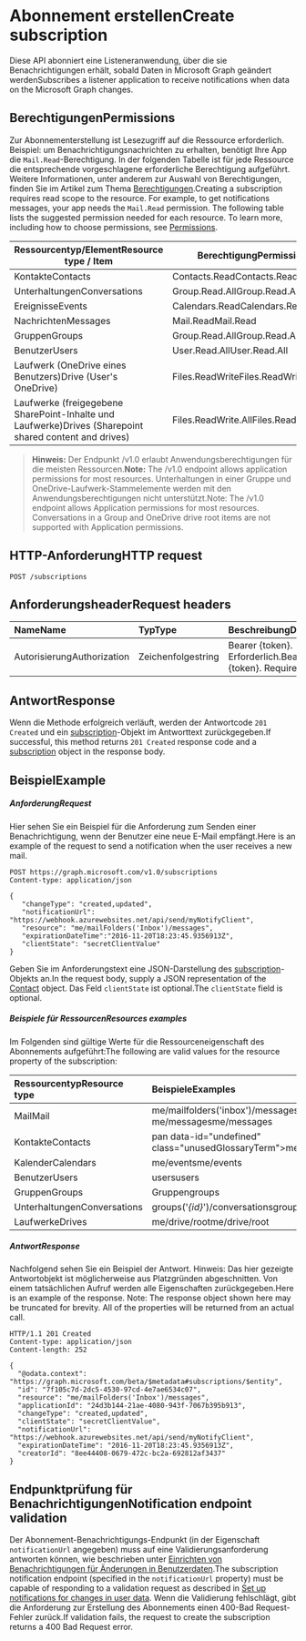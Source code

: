 # <a name="create-subscription"></a><span data-ttu-id="6b627-101">Abonnement erstellen</span><span class="sxs-lookup"><span data-stu-id="6b627-101">Create subscription</span></span>

<span data-ttu-id="6b627-102">Diese API abonniert eine Listeneranwendung, über die sie Benachrichtigungen erhält, sobald Daten in Microsoft Graph geändert werden</span><span class="sxs-lookup"><span data-stu-id="6b627-102">Subscribes a listener application to receive notifications when data on the Microsoft Graph changes.</span></span>

## <a name="permissions"></a><span data-ttu-id="6b627-103">Berechtigungen</span><span class="sxs-lookup"><span data-stu-id="6b627-103">Permissions</span></span>

<span data-ttu-id="6b627-p101">Zur Abonnementerstellung ist Lesezugriff auf die Ressource erforderlich. Beispiel: um Benachrichtigungsnachrichten zu erhalten, benötigt Ihre App die `Mail.Read`-Berechtigung. In der folgenden Tabelle ist für jede Ressource die entsprechende vorgeschlagene erforderliche Berechtigung aufgeführt. Weitere Informationen, unter anderem zur Auswahl von Berechtigungen, finden Sie im Artikel zum Thema [Berechtigungen](../../../concepts/permissions_reference.md).</span><span class="sxs-lookup"><span data-stu-id="6b627-p101">Creating a subscription requires read scope to the resource. For example, to get notifications messages, your app needs the `Mail.Read` permission. The following table lists the suggested permission needed for each resource. To learn more, including how to choose permissions, see [Permissions](../../../concepts/permissions_reference.md).</span></span>

| <span data-ttu-id="6b627-108">Ressourcentyp/Element</span><span class="sxs-lookup"><span data-stu-id="6b627-108">Resource type / Item</span></span>        | <span data-ttu-id="6b627-109">Berechtigung</span><span class="sxs-lookup"><span data-stu-id="6b627-109">Permission</span></span>          |
|-----------------------------|---------------------|
| <span data-ttu-id="6b627-110">Kontakte</span><span class="sxs-lookup"><span data-stu-id="6b627-110">Contacts</span></span>                    | <span data-ttu-id="6b627-111">Contacts.Read</span><span class="sxs-lookup"><span data-stu-id="6b627-111">Contacts.Read</span></span>       |
| <span data-ttu-id="6b627-112">Unterhaltungen</span><span class="sxs-lookup"><span data-stu-id="6b627-112">Conversations</span></span>               | <span data-ttu-id="6b627-113">Group.Read.All</span><span class="sxs-lookup"><span data-stu-id="6b627-113">Group.Read.All</span></span>      |
| <span data-ttu-id="6b627-114">Ereignisse</span><span class="sxs-lookup"><span data-stu-id="6b627-114">Events</span></span>                      | <span data-ttu-id="6b627-115">Calendars.Read</span><span class="sxs-lookup"><span data-stu-id="6b627-115">Calendars.Read</span></span>      |
| <span data-ttu-id="6b627-116">Nachrichten</span><span class="sxs-lookup"><span data-stu-id="6b627-116">Messages</span></span>                    | <span data-ttu-id="6b627-117">Mail.Read</span><span class="sxs-lookup"><span data-stu-id="6b627-117">Mail.Read</span></span>           |
| <span data-ttu-id="6b627-118">Gruppen</span><span class="sxs-lookup"><span data-stu-id="6b627-118">Groups</span></span>                      | <span data-ttu-id="6b627-119">Group.Read.All</span><span class="sxs-lookup"><span data-stu-id="6b627-119">Group.Read.All</span></span>      |
| <span data-ttu-id="6b627-120">Benutzer</span><span class="sxs-lookup"><span data-stu-id="6b627-120">Users</span></span>                       | <span data-ttu-id="6b627-121">User.Read.All</span><span class="sxs-lookup"><span data-stu-id="6b627-121">User.Read.All</span></span>       |
| <span data-ttu-id="6b627-122">Laufwerk (OneDrive eines Benutzers)</span><span class="sxs-lookup"><span data-stu-id="6b627-122">Drive  (User's OneDrive)</span></span>    | <span data-ttu-id="6b627-123">Files.ReadWrite</span><span class="sxs-lookup"><span data-stu-id="6b627-123">Files.ReadWrite</span></span>     |
| <span data-ttu-id="6b627-124">Laufwerke (freigegebene SharePoint-Inhalte und Laufwerke)</span><span class="sxs-lookup"><span data-stu-id="6b627-124">Drives (Sharepoint shared content and drives)</span></span> | <span data-ttu-id="6b627-125">Files.ReadWrite.All</span><span class="sxs-lookup"><span data-stu-id="6b627-125">Files.ReadWrite.All</span></span> |

 > <span data-ttu-id="6b627-126">**Hinweis:** Der Endpunkt /v1.0 erlaubt Anwendungsberechtigungen für die meisten Ressourcen.</span><span class="sxs-lookup"><span data-stu-id="6b627-126">**Note:** The /v1.0 endpoint allows application permissions for most resources.</span></span> <span data-ttu-id="6b627-127">Unterhaltungen in einer Gruppe und OneDrive-Laufwerk-Stammelemente werden mit den Anwendungsberechtigungen nicht unterstützt.</span><span class="sxs-lookup"><span data-stu-id="6b627-127">Note: The /v1.0 endpoint allows Application permissions for most resources. Conversations in a Group and OneDrive drive root items are not supported with Application permissions.</span></span>

## <a name="http-request"></a><span data-ttu-id="6b627-128">HTTP-Anforderung</span><span class="sxs-lookup"><span data-stu-id="6b627-128">HTTP request</span></span>

<!-- { "blockType": "ignored" } -->

```http
POST /subscriptions
```

## <a name="request-headers"></a><span data-ttu-id="6b627-129">Anforderungsheader</span><span class="sxs-lookup"><span data-stu-id="6b627-129">Request headers</span></span>

| <span data-ttu-id="6b627-130">Name</span><span class="sxs-lookup"><span data-stu-id="6b627-130">Name</span></span>       | <span data-ttu-id="6b627-131">Typ</span><span class="sxs-lookup"><span data-stu-id="6b627-131">Type</span></span> | <span data-ttu-id="6b627-132">Beschreibung</span><span class="sxs-lookup"><span data-stu-id="6b627-132">Description</span></span>|
|:-----------|:------|:----------|
| <span data-ttu-id="6b627-133">Autorisierung</span><span class="sxs-lookup"><span data-stu-id="6b627-133">Authorization</span></span>  | <span data-ttu-id="6b627-134">Zeichenfolge</span><span class="sxs-lookup"><span data-stu-id="6b627-134">string</span></span>  | <span data-ttu-id="6b627-p103">Bearer {token}. Erforderlich.</span><span class="sxs-lookup"><span data-stu-id="6b627-p103">Bearer {token}. Required.</span></span> |

## <a name="response"></a><span data-ttu-id="6b627-137">Antwort</span><span class="sxs-lookup"><span data-stu-id="6b627-137">Response</span></span>

<span data-ttu-id="6b627-138">Wenn die Methode erfolgreich verläuft, werden der Antwortcode `201 Created` und ein [subscription](../resources/subscription.md)-Objekt im Antworttext zurückgegeben.</span><span class="sxs-lookup"><span data-stu-id="6b627-138">If successful, this method returns `201 Created` response code and a [subscription](../resources/subscription.md) object in the response body.</span></span>

## <a name="example"></a><span data-ttu-id="6b627-139">Beispiel</span><span class="sxs-lookup"><span data-stu-id="6b627-139">Example</span></span>

##### <a name="request"></a><span data-ttu-id="6b627-140">Anforderung</span><span class="sxs-lookup"><span data-stu-id="6b627-140">Request</span></span>

<span data-ttu-id="6b627-141">Hier sehen Sie ein Beispiel für die Anforderung zum Senden einer Benachrichtigung, wenn der Benutzer eine neue E-Mail empfängt.</span><span class="sxs-lookup"><span data-stu-id="6b627-141">Here is an example of the request to send a notification when the user receives a new mail.</span></span>
<!-- {
  "blockType": "request",
  "name": "create_subscription_from_subscriptions"
}-->

```http
POST https://graph.microsoft.com/v1.0/subscriptions
Content-type: application/json

{
   "changeType": "created,updated",
   "notificationUrl": "https://webhook.azurewebsites.net/api/send/myNotifyClient",
   "resource": "me/mailFolders('Inbox')/messages",
   "expirationDateTime":"2016-11-20T18:23:45.9356913Z",
   "clientState": "secretClientValue"
}
```

<span data-ttu-id="6b627-142">Geben Sie im Anforderungstext eine JSON-Darstellung des [subscription](../resources/subscription.md)-Objekts an.</span><span class="sxs-lookup"><span data-stu-id="6b627-142">In the request body, supply a JSON representation of the [Contact](../resources/subscription.md) object.</span></span>
<span data-ttu-id="6b627-143">Das Feld `clientState` ist optional.</span><span class="sxs-lookup"><span data-stu-id="6b627-143">The `clientState` field is optional.</span></span>

##### <a name="resources-examples"></a><span data-ttu-id="6b627-144">Beispiele für Ressourcen</span><span class="sxs-lookup"><span data-stu-id="6b627-144">Resources examples</span></span>

<span data-ttu-id="6b627-145">Im Folgenden sind gültige Werte für die Ressourceneigenschaft des Abonnements aufgeführt:</span><span class="sxs-lookup"><span data-stu-id="6b627-145">The following are valid values for the resource property of the subscription:</span></span>

| <span data-ttu-id="6b627-146">Ressourcentyp</span><span class="sxs-lookup"><span data-stu-id="6b627-146">Resource type</span></span> | <span data-ttu-id="6b627-147">Beispiele</span><span class="sxs-lookup"><span data-stu-id="6b627-147">Examples</span></span> |
|:------ |:----- |
|<span data-ttu-id="6b627-148">Mail</span><span class="sxs-lookup"><span data-stu-id="6b627-148">Mail</span></span>|<span data-ttu-id="6b627-149">me/mailfolders('inbox')/messages</span><span class="sxs-lookup"><span data-stu-id="6b627-149">me/mailfolders('inbox')/messages</span></span><br /><span data-ttu-id="6b627-150">me/messages</span><span class="sxs-lookup"><span data-stu-id="6b627-150">me/messages</span></span>|
|<span data-ttu-id="6b627-151">Kontakte</span><span class="sxs-lookup"><span data-stu-id="6b627-151">Contacts</span></span>|<span data-ttu-id="6b627-152">pan data-id="undefined" class="unusedGlossaryTerm">me/messages</span><span class="sxs-lookup"><span data-stu-id="6b627-152">me/contacts</span></span>|
|<span data-ttu-id="6b627-153">Kalender</span><span class="sxs-lookup"><span data-stu-id="6b627-153">Calendars</span></span>|<span data-ttu-id="6b627-154">me/events</span><span class="sxs-lookup"><span data-stu-id="6b627-154">me/events</span></span>|
|<span data-ttu-id="6b627-155">Benutzer</span><span class="sxs-lookup"><span data-stu-id="6b627-155">Users</span></span>|<span data-ttu-id="6b627-156">users</span><span class="sxs-lookup"><span data-stu-id="6b627-156">users</span></span>|
|<span data-ttu-id="6b627-157">Gruppen</span><span class="sxs-lookup"><span data-stu-id="6b627-157">Groups</span></span>|<span data-ttu-id="6b627-158">Gruppen</span><span class="sxs-lookup"><span data-stu-id="6b627-158">groups</span></span>|
|<span data-ttu-id="6b627-159">Unterhaltungen</span><span class="sxs-lookup"><span data-stu-id="6b627-159">Conversations</span></span>|<span data-ttu-id="6b627-160">groups('*{id}*')/conversations</span><span class="sxs-lookup"><span data-stu-id="6b627-160">groups('*{id}*')/conversations</span></span>|
|<span data-ttu-id="6b627-161">Laufwerke</span><span class="sxs-lookup"><span data-stu-id="6b627-161">Drives</span></span>|<span data-ttu-id="6b627-162">me/drive/root</span><span class="sxs-lookup"><span data-stu-id="6b627-162">me/drive/root</span></span>|

##### <a name="response"></a><span data-ttu-id="6b627-163">Antwort</span><span class="sxs-lookup"><span data-stu-id="6b627-163">Response</span></span>

<span data-ttu-id="6b627-p105">Nachfolgend sehen Sie ein Beispiel der Antwort. Hinweis: Das hier gezeigte Antwortobjekt ist möglicherweise aus Platzgründen abgeschnitten. Von einem tatsächlichen Aufruf werden alle Eigenschaften zurückgegeben.</span><span class="sxs-lookup"><span data-stu-id="6b627-p105">Here is an example of the response. Note: The response object shown here may be truncated for brevity. All of the properties will be returned from an actual call.</span></span>
<!-- {
  "blockType": "response",
  "truncated": true,
  "@odata.type": "microsoft.graph.subscription"
} -->

```http
HTTP/1.1 201 Created
Content-type: application/json
Content-length: 252

{
  "@odata.context": "https://graph.microsoft.com/beta/$metadata#subscriptions/$entity",
  "id": "7f105c7d-2dc5-4530-97cd-4e7ae6534c07",
  "resource": "me/mailFolders('Inbox')/messages",
  "applicationId": "24d3b144-21ae-4080-943f-7067b395b913",
  "changeType": "created,updated",
  "clientState": "secretClientValue",
  "notificationUrl": "https://webhook.azurewebsites.net/api/send/myNotifyClient",
  "expirationDateTime": "2016-11-20T18:23:45.9356913Z",
  "creatorId": "8ee44408-0679-472c-bc2a-692812af3437"
}
```

## <a name="notification-endpoint-validation"></a><span data-ttu-id="6b627-167">Endpunktprüfung für Benachrichtigungen</span><span class="sxs-lookup"><span data-stu-id="6b627-167">Notification endpoint validation</span></span>

<span data-ttu-id="6b627-168">Der Abonnement-Benachrichtigungs-Endpunkt (in der Eigenschaft `notificationUrl` angegeben) muss auf eine Validierungsanforderung antworten können, wie beschrieben unter [Einrichten von Benachrichtigungen für Änderungen in Benutzerdaten](../../../concepts/webhooks.md#notification-endpoint-validation).</span><span class="sxs-lookup"><span data-stu-id="6b627-168">The subscription notification endpoint (specified in the `notificationUrl` property) must be capable of responding to a validation request as described in [Set up notifications for changes in user data](../../../concepts/webhooks.md#notification-endpoint-validation).</span></span> <span data-ttu-id="6b627-169">Wenn die Validierung fehlschlägt, gibt die Anforderung zur Erstellung des Abonnements einen 400-Bad Request-Fehler zurück.</span><span class="sxs-lookup"><span data-stu-id="6b627-169">If validation fails, the request to create the subscription returns a 400 Bad Request error.</span></span>

<!-- uuid: 8fcb5dbc-d5aa-4681-8e31-b001d5168d79
2015-10-25 14:57:30 UTC -->
<!-- {
  "type": "#page.annotation",
  "description": "Create subscription",
  "keywords": "",
  "section": "documentation",
  "tocPath": ""
}-->
